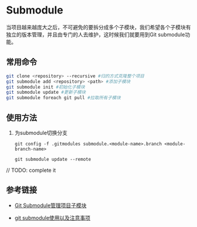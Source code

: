 # Submodule

当项目越来越庞大之后，不可避免的要拆分成多个子模块，我们希望各个子模块有独立的版本管理，并且由专门的人去维护，这时候我们就要用到Git submodule功能。

## 常用命令

````bash
git clone <repository> --recursive #归的方式克隆整个项目
git submodule add <repository> <path> #添加子模块
git submodule init #初始化子模块
git submodule update #更新子模块
git submodule foreach git pull #拉取所有子模块
````

## 使用方法

1. 为submodule切换分支

   `git config -f .gitmodules submodule.<module-name>.branch <module-branch-name>`

   `git submodule update --remote` 



// TODO: complete it

## 参考链接

- [Git Submodule管理项目子模块](https://www.cnblogs.com/nicksheng/p/6201711.html)

- [git submodule使用以及注意事项](https://blog.csdn.net/xuanwolanxue/article/details/80609986)